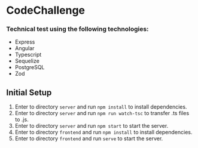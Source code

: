 # CodeChallenge

### Technical test using the following technologies:
- Express
- Angular
- Typescript
- Sequelize
- PostgreSQL
- Zod

## Initial Setup

1. Enter to directory `server` and run `npm install` to install dependencies.
2. Enter to directory `server` and run `npm run watch-tsc` to transfer .ts files to .js.
3. Enter to directory `server` and run `npm start` to start the server.
4. Enter to directory `frontend` and run `npm install` to install dependencies.
5. Enter to directory `frontend` and run `serve` to start the server.
